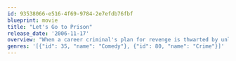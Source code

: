 ```yaml
---
id: 93538066-e516-4f69-9784-2e7efdb76fbf
blueprint: movie
title: "Let's Go to Prison"
release_date: '2006-11-17'
overview: "When a career criminal's plan for revenge is thwarted by unlikely circumstances, he puts his intended victim's son in his place by putting him in prison...and then joining him."
genres: '[{"id": 35, "name": "Comedy"}, {"id": 80, "name": "Crime"}]'
---
```

